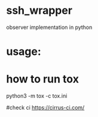# ssh_wrapper
observer implementation in python 

# usage: 


# how to run tox
python3 -m tox -c tox.ini

#check ci 
https://cirrus-ci.com/